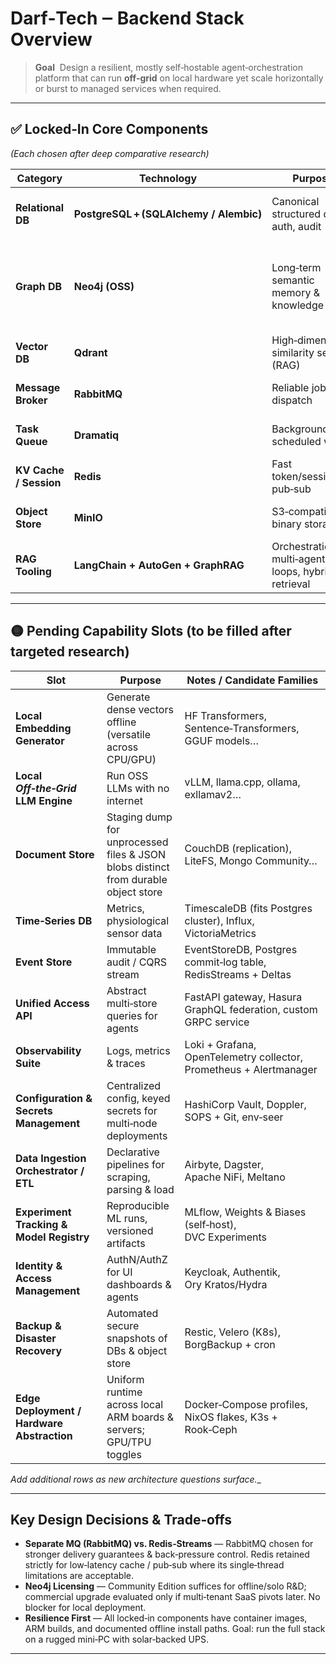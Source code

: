# Darf‑Tech ‒ Backend Stack Overview

> **Goal**  Design a resilient, mostly self‑hostable agent‑orchestration platform that can run **off‑grid** on local hardware yet scale horizontally or burst to managed services when required.

---
## ✅ Locked‑In Core Components  
*(Each chosen after deep comparative research)*

| Category | Technology | Purpose | Key Rationale |
|---|---|---|---|
| **Relational DB** | **PostgreSQL + (SQLAlchemy / Alembic)** | Canonical structured data, auth, audit | Mature ACID DB, rich ecosystem, works offline, first‑class async libraries |
| **Graph DB** | **Neo4j (OSS)** | Long‑term semantic memory & knowledge graph | Powerful Cypher queries, tight Python driver support. *Licensing concerns parked* – Community Edition sufficient for solo/offline use. |
| **Vector DB** | **Qdrant** | High‑dimensional similarity search (RAG) | Lightweight Rust core, local‑first, GPU/AVX support, live filters |
| **Message Broker** | **RabbitMQ** | Reliable job dispatch | Stable, durable queues, fits Dramatiq actors; can run on low‑power SBCs |
| **Task Queue** | **Dramatiq** | Background & scheduled work | Simple actor model, automatic retries, RabbitMQ adapter |
| **KV Cache / Session** | **Redis** | Fast token/session & pub‑sub | Separates transient data from durable MQ; avoids "all‑in‑one" coupling |
| **Object Store** | **MinIO** | S3‑compatible binary storage | Single‑binary deploy, erasure‑coding, self‑host friendly |
| **RAG Tooling** | **LangChain + AutoGen + GraphRAG** | Orchestration, multi‑agent loops, hybrid retrieval | Modular, language‑agnostic tool chains, integrates with Postgres / Neo4j / Qdrant |

---
## 🟡 Pending Capability Slots (to be filled after targeted research)

| Slot | Purpose | Notes / Candidate Families |
|---|---|---|
| **Local Embedding Generator** | Generate dense vectors offline (versatile across CPU/GPU) | HF Transformers, Sentence‑Transformers, GGUF models… |
| **Local *Off‑the‑Grid* LLM Engine** | Run OSS LLMs with no internet | vLLM, llama.cpp, ollama, exllamav2… |
| **Document Store** | Staging dump for unprocessed files & JSON blobs distinct from durable object store | CouchDB (replication), LiteFS, Mongo Community… |
| **Time‑Series DB** | Metrics, physiological sensor data | TimescaleDB (fits Postgres cluster), Influx, VictoriaMetrics |
| **Event Store** | Immutable audit / CQRS stream | EventStoreDB, Postgres commit‑log table, RedisStreams + Deltas |
| **Unified Access API** | Abstract multi‑store queries for agents | FastAPI gateway, Hasura GraphQL federation, custom GRPC service |
| **Observability Suite** | Logs, metrics & traces | Loki + Grafana, OpenTelemetry collector, Prometheus + Alertmanager |
| **Configuration & Secrets Management** | Centralized config, keyed secrets for multi‑node deployments | HashiCorp Vault, Doppler, SOPS + Git, env‑seer |
| **Data Ingestion Orchestrator / ETL** | Declarative pipelines for scraping, parsing & load | Airbyte, Dagster, Apache NiFi, Meltano |
| **Experiment Tracking & Model Registry** | Reproducible ML runs, versioned artifacts | MLflow, Weights & Biases (self‑host), DVC Experiments |
| **Identity & Access Management** | AuthN/AuthZ for UI dashboards & agents | Keycloak, Authentik, Ory Kratos/Hydra |
| **Backup & Disaster Recovery** | Automated secure snapshots of DBs & object store | Restic, Velero (K8s), BorgBackup + cron |
| **Edge Deployment / Hardware Abstraction** | Uniform runtime across local ARM boards & servers; GPU/TPU toggles | Docker‑Compose profiles, NixOS flakes, K3s + Rook‑Ceph |

_Add additional rows as new architecture questions surface.__

---
## Key Design Decisions & Trade‑offs

* **Separate MQ (RabbitMQ) vs. Redis‑Streams** — RabbitMQ chosen for stronger delivery guarantees & back‑pressure control. Redis retained strictly for low‑latency cache / pub‑sub where its single‑thread limitations are acceptable.
* **Neo4j Licensing** — Community Edition suffices for offline/solo R&D; commercial upgrade evaluated only if multi‑tenant SaaS pivots later. No blocker for local deployment.
* **Resilience First** — All locked‑in components have container images, ARM builds, and documented offline install paths. Goal: run the full stack on a rugged mini‑PC with solar‑backed UPS.

---
